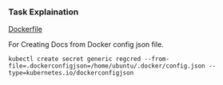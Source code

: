 ### Task Explaination

[Dockerfile](node-deploy/Dockerfile)



For Creating Docs from Docker config json file.

` kubectl create secret generic regcred --from-file=.dockerconfigjson=/home/ubuntu/.docker/config.json --type=kubernetes.io/dockerconfigjson `